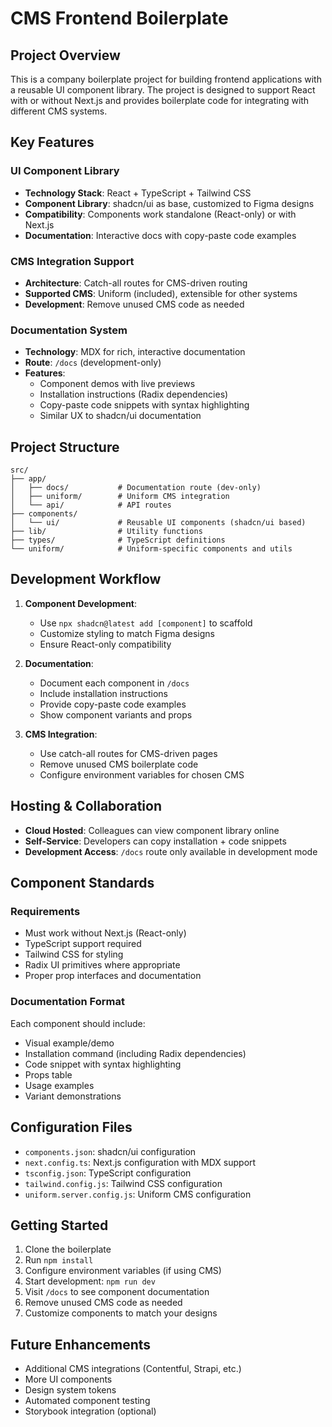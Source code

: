 # CMS Frontend Boilerplate

## Project Overview

This is a company boilerplate project for building frontend applications with a reusable UI component library. The project is designed to support React with or without Next.js and provides boilerplate code for integrating with different CMS systems.

## Key Features

### UI Component Library
- **Technology Stack**: React + TypeScript + Tailwind CSS
- **Component Library**: shadcn/ui as base, customized to Figma designs
- **Compatibility**: Components work standalone (React-only) or with Next.js
- **Documentation**: Interactive docs with copy-paste code examples

### CMS Integration Support
- **Architecture**: Catch-all routes for CMS-driven routing
- **Supported CMS**: Uniform (included), extensible for other systems
- **Development**: Remove unused CMS code as needed

### Documentation System
- **Technology**: MDX for rich, interactive documentation
- **Route**: `/docs` (development-only)
- **Features**: 
  - Component demos with live previews
  - Installation instructions (Radix dependencies)
  - Copy-paste code snippets with syntax highlighting
  - Similar UX to shadcn/ui documentation

## Project Structure

```
src/
├── app/
│   ├── docs/           # Documentation route (dev-only)
│   ├── uniform/        # Uniform CMS integration
│   └── api/            # API routes
├── components/
│   └── ui/             # Reusable UI components (shadcn/ui based)
├── lib/                # Utility functions
├── types/              # TypeScript definitions
└── uniform/            # Uniform-specific components and utils
```

## Development Workflow

1. **Component Development**: 
   - Use `npx shadcn@latest add [component]` to scaffold
   - Customize styling to match Figma designs
   - Ensure React-only compatibility

2. **Documentation**:
   - Document each component in `/docs`
   - Include installation instructions
   - Provide copy-paste code examples
   - Show component variants and props

3. **CMS Integration**:
   - Use catch-all routes for CMS-driven pages
   - Remove unused CMS boilerplate code
   - Configure environment variables for chosen CMS

## Hosting & Collaboration

- **Cloud Hosted**: Colleagues can view component library online
- **Self-Service**: Developers can copy installation + code snippets
- **Development Access**: `/docs` route only available in development mode

## Component Standards

### Requirements
- Must work without Next.js (React-only)
- TypeScript support required
- Tailwind CSS for styling
- Radix UI primitives where appropriate
- Proper prop interfaces and documentation

### Documentation Format
Each component should include:
- Visual example/demo
- Installation command (including Radix dependencies)
- Code snippet with syntax highlighting
- Props table
- Usage examples
- Variant demonstrations

## Configuration Files

- `components.json`: shadcn/ui configuration
- `next.config.ts`: Next.js configuration with MDX support
- `tsconfig.json`: TypeScript configuration
- `tailwind.config.js`: Tailwind CSS configuration
- `uniform.server.config.js`: Uniform CMS configuration

## Getting Started

1. Clone the boilerplate
2. Run `npm install`
3. Configure environment variables (if using CMS)
4. Start development: `npm run dev`
5. Visit `/docs` to see component documentation
6. Remove unused CMS code as needed
7. Customize components to match your designs

## Future Enhancements

- Additional CMS integrations (Contentful, Strapi, etc.)
- More UI components
- Design system tokens
- Automated component testing
- Storybook integration (optional)
